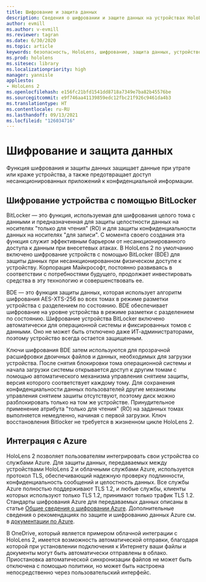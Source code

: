 ```yaml
---
title: Шифрование и защита данных
description: Сведения о шифровании и защите данных на устройствах HoloLens 2, включая интеграцию BitLocker и Azure.
author: evmill
ms.author: v-evmill
ms.reviewer: tagran
ms.date: 6/30/2020
ms.topic: article
keywords: безопасность, HoloLens, шифрование, защита данных, устройство BitLocker, BitLocker, bitlocker, шифрование BitLocker, интеграция с Azure,
ms.prod: hololens
ms.sitesec: library
ms.localizationpriority: high
manager: yannisle
appliesto:
- HoloLens 2
ms.openlocfilehash: e156fc21bfd1541dd8718a7349e7ba82b45576be
ms.sourcegitcommit: e9f746aa41139859edc12fbc21f926c9461da4b3
ms.translationtype: HT
ms.contentlocale: ru-RU
ms.lasthandoff: 09/13/2021
ms.locfileid: "126034716"
---
```

# <a name="encryption-and-data-protection"></a>Шифрование и защита данных

Функция шифрования и защиты данных защищает данные при утрате или краже устройства, а также предотвращает доступ несанкционированных приложений к конфиденциальной информации.

## <a name="bitlocker-device-encryption"></a>Шифрование устройства с помощью BitLocker

BitLocker — это функция, используемая для шифрования целого тома с данными и предназначенная для защиты целостности данных на носителях "только для чтения" (RO) и для защиты конфиденциальности данных на носителях "для записи".  С момента своего создания эта функция служит эффективным барьером от несанкционированного доступа к данным при внесетевых атаках. В HoloLens 2 по умолчанию включено шифрование устройств с помощью BitLocker (BDE) для защиты данных при несанкционированном физическом доступе к устройству. Корпорация Майкрософт, постоянно развиваясь в соответствии с потребностями будущего, продолжает инвестировать средства в эту технологию и совершенствовать ее.

BDE — это функция защиты данных, которая использует алгоритм шифрования AES-XTS-256 во всех томах в режиме разметки устройства с разделением по состоянию. BDE обеспечивает шифрование на уровне устройства в режиме разметки с разделением по состоянию. Шифрование устройства BitLocker включено автоматически для операционной системы и фиксированных томов с данными. Оно не может быть отключено даже ИТ-администраторами, поэтому устройство всегда остается защищенным.

Ключи шифрования BDE затем используются для прозрачной расшифровки двоичных файлов и данных, необходимых для загрузки устройства. После снятия блокировки тома операционной системы и начала загрузки системы открывается доступ к другим томам с помощью автоматического механизма управления снятием защиты, версия которого соответствует каждому тому. Для сохранения конфиденциальности данных пользователей другие механизмы управления снятием зашиты отсутствуют, поэтому диск можно разблокировать только на том же устройстве. Принудительное применение атрибута "только для чтения" (RO) на заданных томах выполняется немедленно, начиная с первой загрузки. Ключ восстановления Bitlocker не требуется в жизненном цикле HoloLens 2.

## <a name="azure-integration"></a>Интеграция с Azure 

HoloLens 2 позволяет пользователям интегрировать свои устройства со службами Azure. Для защиты данных, передаваемых между устройствами HoloLens 2 и облачными службами Azure, используется протокол TLS, обеспечивающий надежную проверку подлинности, конфиденциальность сообщений и целостность данных. Все службы Azure полностью поддерживают TLS 1.2, и любые службы, клиенты которых используют только TLS 1.2, принимают только трафик TLS 1.2. Стандарты шифрования Azure для передаваемых данных описаны в статье [Общие сведения о шифровании Azure](/azure/security/fundamentals/encryption-overview). Дополнительные сведения о рекомендациях по защите и шифрованию данных Azure см. в [документации по Azure](/azure/security/fundamentals/data-encryption-best-practices). 

В OneDrive, который является примером облачной интеграции с HoloLens 2, имеется возможность автоматической отправки, благодаря которой при установлении подключения к Интернету ваши файлы и документы могут быть автоматически отправлены в облако. Приостановка автоматической синхронизации файлов не может быть отключена с помощью политики, но может быть настроена непосредственно через пользовательский интерфейс. 
